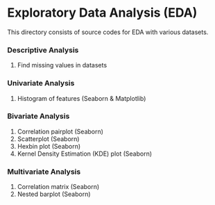 # Exploratory Data Analysis (EDA)

This directory consists of source codes for EDA with various datasets.

### Descriptive Analysis
1. Find missing values in datasets

### Univariate Analysis
1. Histogram of features (Seaborn & Matplotlib)

### Bivariate Analysis
1. Correlation pairplot (Seaborn)
2. Scatterplot (Seaborn)
3. Hexbin plot (Seaborn)
4. Kernel Density Estimation (KDE) plot (Seaborn)

### Multivariate Analysis
1. Correlation matrix (Seaborn)
2. Nested barplot (Seaborn)
